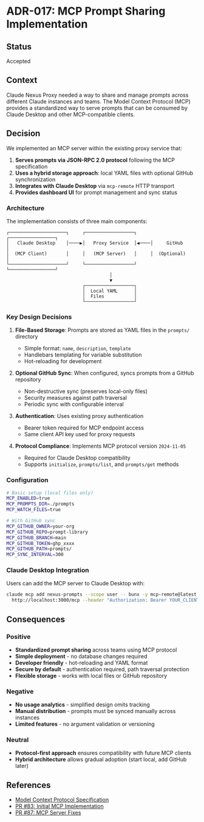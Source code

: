 # ADR-017: MCP Prompt Sharing Implementation

## Status

Accepted

## Context

Claude Nexus Proxy needed a way to share and manage prompts across different Claude instances and teams. The Model Context Protocol (MCP) provides a standardized way to serve prompts that can be consumed by Claude Desktop and other MCP-compatible clients.

## Decision

We implemented an MCP server within the existing proxy service that:

1. **Serves prompts via JSON-RPC 2.0 protocol** following the MCP specification
2. **Uses a hybrid storage approach**: local YAML files with optional GitHub synchronization
3. **Integrates with Claude Desktop** via `mcp-remote` HTTP transport
4. **Provides dashboard UI** for prompt management and sync status

### Architecture

The implementation consists of three main components:

```
┌─────────────────────┐     ┌──────────────────┐     ┌─────────────────┐
│   Claude Desktop    │────▶│   Proxy Service  │◀────│     GitHub      │
│  (MCP Client)       │     │   (MCP Server)   │     │  (Optional)     │
└─────────────────────┘     └──────────────────┘     └─────────────────┘
                                      │
                                      ▼
                            ┌──────────────────┐
                            │  Local YAML      │
                            │  Files           │
                            └──────────────────┘
```

### Key Design Decisions

1. **File-Based Storage**: Prompts are stored as YAML files in the `prompts/` directory
   - Simple format: `name`, `description`, `template`
   - Handlebars templating for variable substitution
   - Hot-reloading for development

2. **Optional GitHub Sync**: When configured, syncs prompts from a GitHub repository
   - Non-destructive sync (preserves local-only files)
   - Security measures against path traversal
   - Periodic sync with configurable interval

3. **Authentication**: Uses existing proxy authentication
   - Bearer token required for MCP endpoint access
   - Same client API key used for proxy requests

4. **Protocol Compliance**: Implements MCP protocol version `2024-11-05`
   - Required for Claude Desktop compatibility
   - Supports `initialize`, `prompts/list`, and `prompts/get` methods

### Configuration

```bash
# Basic setup (local files only)
MCP_ENABLED=true
MCP_PROMPTS_DIR=./prompts
MCP_WATCH_FILES=true

# With GitHub sync
MCP_GITHUB_OWNER=your-org
MCP_GITHUB_REPO=prompt-library
MCP_GITHUB_BRANCH=main
MCP_GITHUB_TOKEN=ghp_xxxx
MCP_GITHUB_PATH=prompts/
MCP_SYNC_INTERVAL=300
```

### Claude Desktop Integration

Users can add the MCP server to Claude Desktop with:

```bash
claude mcp add nexus-prompts --scope user -- bunx -y mcp-remote@latest \
  http://localhost:3000/mcp --header "Authorization: Bearer YOUR_CLIENT_API_KEY"
```

## Consequences

### Positive

- **Standardized prompt sharing** across teams using MCP protocol
- **Simple deployment** - no database changes required
- **Developer friendly** - hot-reloading and YAML format
- **Secure by default** - authentication required, path traversal protection
- **Flexible storage** - works with local files or GitHub repository

### Negative

- **No usage analytics** - simplified design omits tracking
- **Manual distribution** - prompts must be synced manually across instances
- **Limited features** - no argument validation or versioning

### Neutral

- **Protocol-first approach** ensures compatibility with future MCP clients
- **Hybrid architecture** allows gradual adoption (start local, add GitHub later)

## References

- [Model Context Protocol Specification](https://modelcontextprotocol.io)
- [PR #83: Initial MCP Implementation](https://github.com/Moonsong-Labs/claude-nexus-proxy/pull/83)
- [PR #87: MCP Server Fixes](https://github.com/Moonsong-Labs/claude-nexus-proxy/pull/87)
